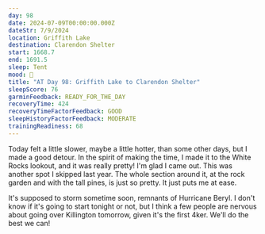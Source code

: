 ```yaml
---
day: 98
date: 2024-07-09T00:00:00.000Z
dateStr: 7/9/2024
location: Griffith Lake
destination: Clarendon Shelter
start: 1668.7
end: 1691.5
sleep: Tent
mood: 🙂
title: "AT Day 98: Griffith Lake to Clarendon Shelter"
sleepScore: 76
garminFeedback: READY_FOR_THE_DAY
recoveryTime: 424
recoveryTimeFactorFeedback: GOOD
sleepHistoryFactorFeedback: MODERATE
trainingReadiness: 68
---
```

Today felt a little slower, maybe a little hotter, than some other days, but I made a good detour. In the spirit of making the time, I made it to the White Rocks lookout, and it was really pretty! I'm glad I came out. This was another spot I skipped last year. The whole section around it, at the rock garden and with the tall pines, is just so pretty. It just puts me at ease.

It's supposed to storm sometime soon, remnants of Hurricane Beryl. I don't know if it's going to start tonight or not, but I think a few people are nervous about going over Killington tomorrow, given it's the first 4ker. We'll do the best we can!
